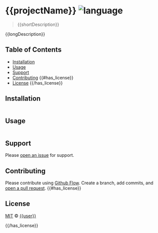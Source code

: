 # {{projectName}} ![language](https://img.shields.io/badge/language-{{language}}-blue.svg)

> {{shortDescription}}

{{longDescription}}

## Table of Contents

- [Installation](#installation)
- [Usage](#usage)
- [Support](#support)
- [Contributing](#contributing)
{{#has_license}}
- [License](#license)
{{/has_license}}

## Installation

```sh
```

## Usage

```sh
```

## Support

Please [open an issue](https://github.com/{{user}}/{{repo}}/issues/new) for support.

## Contributing

Please contribute using [Github Flow](https://guides.github.com/introduction/flow/). Create a branch, add commits, and [open a pull request](https://github.com/{{user}}/{{repo}}/compare/).
{{#has_license}}

## License

[MIT](LICENSE) © [{{user}}](https://github.com/{{user}})

{{/has_license}}
